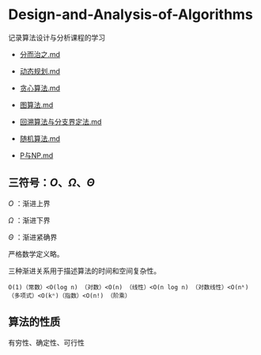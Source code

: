 # Design-and-Analysis-of-Algorithms
记录算法设计与分析课程的学习

- [分而治之.md](divide-and-conquer\分而治之.md)  

- [动态规划.md](dynamic-programming\动态规划.md) 

- [贪心算法.md](greedy-algorithm\贪心算法.md) 

- [图算法.md](graph-algorithm\图算法.md)  

- [回溯算法与分支界定法.md](Backtracking-and-Branch-and-Bound\回溯算法与分支界定法.md) 

- [随机算法.md](random-algorithm\随机算法.md) 

- [P与NP.md](P-and-NP\P与NP.md) 

## 三符号：$O、\Omega、\Theta$

$O$ ：渐进上界

$\Omega$ ：渐进下界

$\Theta$ ：渐进紧确界

严格数学定义略。

三种渐进关系用于描述算法的时间和空间复杂性。

```
O(1)（常数）<O(log n) （对数）<O(n) （线性）<O(n log n) （对数线性）<O(nᵏ) （多项式）<O(kⁿ)（指数）<O(n!) （阶乘）
```



## 算法的性质

有穷性、确定性、可行性
